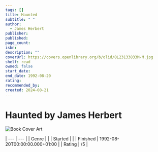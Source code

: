 ```yaml
---
tags: []
title: Haunted
subtitle: " "
author:
  - James Herbert
publisher: 
published: 
page_count: 
isbn: 
description: ""
coverUrl: https://covers.openlibrary.org/b/olid/OL23133833M-M.jpg
shelf: read
owned: false
start_date: 
end_date: 1992-08-20
rating: 
recommended_by: 
created: 2024-08-21
---
```


# Haunted by James Herbert

![Book Cover Art](https://covers.openlibrary.org/b/olid/OL23133833M-M.jpg)


| --- | --- |
| Genre |  |
| Started |  |
| Finished | 1992-08-20T00:00:00.000+01:00 |
| Rating | /5 |

